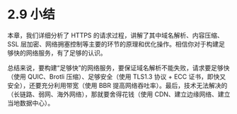 # 2.9 小结

本章，我们详细分析了 HTTPS 的请求过程，讲解了其中域名解析、内容压缩、SSL 层加密、网络拥塞控制等主要的环节的原理和优化操作。相信你对于构建足够快的网络服务，有了足够的认识。

总结来说，要构建“足够快”的网络服务，要保证域名解析不能失败，请求要足够快（使用 QUIC、Brotli 压缩）、足够安全（使用 TLS1.3 协议 + ECC 证书，即快又安全），还要充分利用带宽（使用 BBR 提高网络吞吐率）。最后，技术无法解决的（长链路、弱网、海外网络），那就要舍得花钱（使用 CDN、建立边缘网络、建立当地数据中心）。
